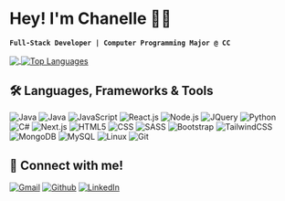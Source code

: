 # Hey! I'm Chanelle 👋🏾
**`Full-Stack Developer | Computer Programming Major @ CC`**

<div>
    <a href="https://github.com/chanelle-b">
        <img align="center" src="https://github-readme-stats.vercel.app/api?username=chanelle-b&theme=dark&show_icons=true&hide_border=false&count_private=true">
    </a>
<!--     <a href="https://github.com/Tito-Osemobor">
        <img align="center" src="https://github-readme-streak-stats.herokuapp.com/?user=Tito-Osemobor&theme=dark&hide_border=false">
    </a> -->
    <a href="https://github.com/chanelle-b">
        <img align="center" src="https://github-readme-stats.vercel.app/api/top-langs/?username=chanelle-b&theme=dark&show_icons=true&hide_border=false&layout=compact" alt="Top Languages">
    </a>
</div>

## :hammer_and_wrench: Languages, Frameworks & Tools
<p>
  <img alt="Java" src="https://img.shields.io/badge/-Java-007396?style=flat-square&logo=java&logoColor=white" />
  <img alt="Java" src="https://img.shields.io/badge/SpringBoot-6DB33F?style=flat-square&logo=Spring&logoColor=white" />
  <img alt="JavaScript" src="https://img.shields.io/badge/-JavaScript-F7DF1E?style=flat-square&logo=javascript&logoColor=black" />
  <img alt="React.js" src="https://img.shields.io/badge/-React.js-00AAFF?style=flat-square&logo=react&logoColor=white" />
  <img alt="Node.js" src="https://img.shields.io/badge/-Node.js-339933?style=flat-square&logo=node.js&logoColor=white" />
  <img alt="JQuery" src="https://img.shields.io/badge/jquery-blue?style=flat-square&logo=jquery&logoColor=white" />
  <img alt="Python" src="https://img.shields.io/badge/-Python-3776AB?style=flat-square&logo=python&logoColor=white" />
  <img alt="C#" src="https://img.shields.io/badge/-C#-A8B9CC?style=flat-square&logo=c&logoColor=white" />
  <img alt="Next.js" src="https://img.shields.io/badge/-Next.js-000000?style=flat-square&logo=next.js&logoColor=white" />
  <img alt="HTML5" src="https://img.shields.io/badge/-HTML5-E34F26?style=flat-square&logo=html5&logoColor=white" />
  <img alt="CSS" src="https://img.shields.io/badge/-CSS-1572B6?style=flat-square&logo=css3&logoColor=white" />
  <img alt="SASS" src="https://img.shields.io/badge/sass-red?style=flat-square&logo=sass&logoColor=white" />
  <img alt="Bootstrap" src="https://img.shields.io/badge/bootstrap-purple?style=flat-square&logo=bootstrap&logoColor=white" />
  <img alt="TailwindCSS" src="https://img.shields.io/badge/tailwindcss-blue?style=flat-square&logo=tailwindcss&logoColor=white" />
  <img alt="MongoDB" src="https://img.shields.io/badge/-MongoDB-47A248?style=flat-square&logo=mongodb&logoColor=white" />
  <img alt="MySQL" src="https://img.shields.io/badge/-MySQL-4479A1?style=flat-square&logo=mysql&logoColor=white" />
  <img alt="Linux" src="https://img.shields.io/badge/-Linux-FCC624?style=flat-square&logo=linux&logoColor=black" />
  <img alt="Git" src="https://img.shields.io/badge/-Git-F05032?style=flat-square&logo=git&logoColor=white" />
</p>

## :link: Connect with me!
<p>
  <a href="mailto:cblack4456@gmail.com" target="_blank"><img alt="Gmail" src="https://img.shields.io/badge/Gmail-%23D14836.svg?&style=for-the-badge&logo=gmail&logoColor=white" /></a>
  <a href="https://github.com/chanelle-b" target="_blank"><img alt="Github" src="https://img.shields.io/badge/GitHub-%2312100E.svg?&style=for-the-badge&logo=Github&logoColor=white" /></a> 
  <a href="https://www.linkedin.com/in/chanelle-blackwood-a437902aa/" target="_blank"><img alt="LinkedIn" src="https://img.shields.io/badge/linkedin-%230077B5.svg?&style=for-the-badge&logo=linkedin&logoColor=white" /></a>
</p>
